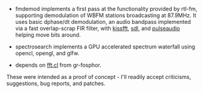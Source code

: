 * fmdemod implements a first pass at the functionality provided by rtl-fm, supporting demodulation of WBFM stations broadcasting at 87.9MHz. It uses basic dphase/dt demodulation, an audio bandpass implemented via a fast overlap-scrap FIR filter, with [kissfft](https://github.com/itdaniher/rust-kissfft), [sdl](https://github.com/brson/rust-sdl), and [pulseaudio](https://github.com/itdaniher/rust-pulse-simple) helping move bits around.

* spectrosearch implements a GPU accelerated spectrum waterfall using opencl, opengl, and glfw.
 * depends on [fft.cl](http://git.osmocom.org/gr-fosphor/plain/lib/fosphor/fft.cl) from gr-fosphor.


These were intended as a proof of concept - I'll readily accept criticisms, suggestions, bug reports, and patches.
